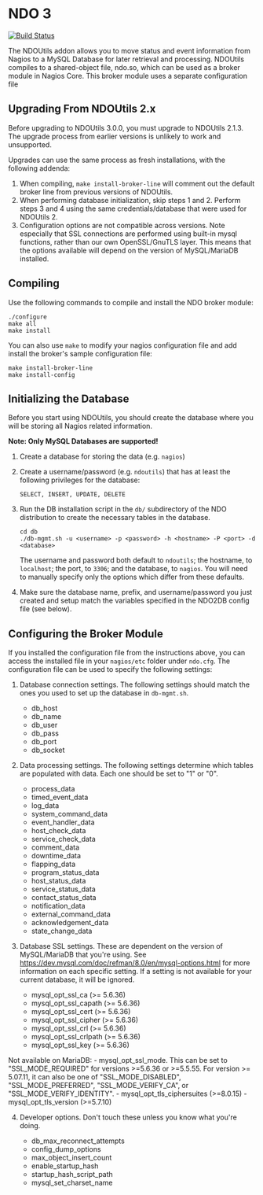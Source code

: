 # NDO 3

[![Build Status](https://travis-ci.org/NagiosEnterprises/ndoutils.svg?branch=ndo-3)](https://travis-ci.org/NagiosEnterprises/ndoutils)

The NDOUtils addon allows you to move status and event information from Nagios to a MySQL Database for later retrieval and processing.
NDOUtils compiles to a shared-object file, ndo.so, which can be used as a broker module in Nagios Core. This broker module uses a separate
configuration file 

Upgrading From NDOUtils 2.x
---------------------------

Before upgrading to NDOUtils 3.0.0, you must upgrade to NDOUtils 2.1.3. 
The upgrade process from earlier versions is unlikely to work and unsupported.

Upgrades can use the same process as fresh installations, with the following addenda:
1. When compiling, `make install-broker-line` will comment out the default broker line from previous versions of NDOUtils.
2. When performing database initialization, skip steps 1 and 2. Perform steps 3 and 4 using the same credentials/database that were used for NDOUtils 2.
3. Configuration options are not compatible across versions. Note especially that SSL connections are performed using built-in mysql functions, rather than our own OpenSSL/GnuTLS layer. This means that the options available will depend on the version of MySQL/MariaDB installed.


Compiling
---------

Use the following commands to compile and install the NDO broker module:

    ./configure
    make all
    make install

You can also use `make` to modify your nagios configuration file and add install the broker's sample configuration file:

    make install-broker-line
    make install-config

Initializing the Database
-------------------------

Before you start using NDOUtils, you should create the database where
you will be storing all Nagios related information.

**Note: Only MySQL Databases are supported!**

1.  Create a database for storing the data (e.g. `nagios`)

2.  Create a username/password (e.g. `ndoutils`) that has at least the following privileges for
    the database:

        SELECT, INSERT, UPDATE, DELETE

3.  Run the DB installation script in the `db/` subdirectory of the NDO distribution
    to create the necessary tables in the database.

        cd db
        ./db-mgmt.sh -u <username> -p <password> -h <hostname> -P <port> -d <database>

    The username and password both default to `ndoutils`; the hostname, to `localhost`; the port, to `3306`; and the database, to `nagios`.
    You will need to manually specify only the options which differ from these defaults.

4.  Make sure the database name, prefix, and username/password you just created
    and setup match the variables specified in the NDO2DB config file (see below).

Configuring the Broker Module
-----------------------------

If you installed the configuration file from the instructions above, you can access the installed file in your `nagios/etc` folder under `ndo.cfg`.
The configuration file can be used to specify the following settings:

1. Database connection settings. The following settings should match the ones you used to set up the database in `db-mgmt.sh`.
    - db_host
    - db_name
    - db_user
    - db_pass
    - db_port
    - db_socket

2. Data processing settings. The following settings determine which tables are populated with data. Each one should be set to "1" or "0".

    - process_data
    - timed_event_data
    - log_data
    - system_command_data
    - event_handler_data
    - host_check_data
    - service_check_data
    - comment_data
    - downtime_data
    - flapping_data
    - program_status_data
    - host_status_data
    - service_status_data
    - contact_status_data
    - notification_data
    - external_command_data
    - acknowledgement_data
    - state_change_data

3. Database SSL settings. These are dependent on the version of MySQL/MariaDB that you're using. See https://dev.mysql.com/doc/refman/8.0/en/mysql-options.html for more information on each specific setting. If a setting is not available for your current database, it will be ignored.

    - mysql_opt_ssl_ca (>= 5.6.36)
    - mysql_opt_ssl_capath (>= 5.6.36)
    - mysql_opt_ssl_cert (>= 5.6.36)
    - mysql_opt_ssl_cipher (>= 5.6.36)
    - mysql_opt_ssl_crl (>= 5.6.36)
    - mysql_opt_ssl_crlpath (>= 5.6.36)
    - mysql_opt_ssl_key (>= 5.6.36)

Not available on MariaDB:
    - mysql_opt_ssl_mode. This can be set to "SSL_MODE_REQUIRED" for versions >=5.6.36 or >=5.5.55. 
For version >= 5.07.11, it can also be one of "SSL_MODE_DISABLED", "SSL_MODE_PREFERRED", "SSL_MODE_VERIFY_CA", or "SSL_MODE_VERIFY_IDENTITY".
    - mysql_opt_tls_ciphersuites (>=8.0.15)
    - mysql_opt_tls_version (>=5.7.10)


4. Developer options. Don't touch these unless you know what you're doing.

    - db_max_reconnect_attempts
    - config_dump_options
    - max_object_insert_count
    - enable_startup_hash
    - startup_hash_script_path
    - mysql_set_charset_name
